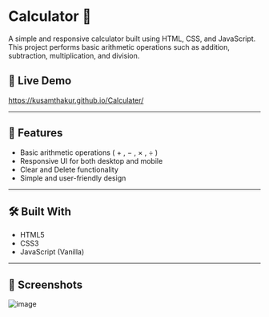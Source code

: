 # Calculator 🧮

A simple and responsive calculator built using HTML, CSS, and JavaScript. This project performs basic arithmetic operations such as addition, subtraction, multiplication, and division.

## 🔗 Live Demo

https://kusamthakur.github.io/Calculater/

---

## 🚀 Features

- Basic arithmetic operations ( + , − , × , ÷ )
- Responsive UI for both desktop and mobile
- Clear and Delete functionality
- Simple and user-friendly design

---

## 🛠️ Built With

- HTML5
- CSS3
- JavaScript (Vanilla)

---

## 📸 Screenshots

![image](https://github.com/user-attachments/assets/8a003ce0-c1ee-4337-a126-9580a778f323)




